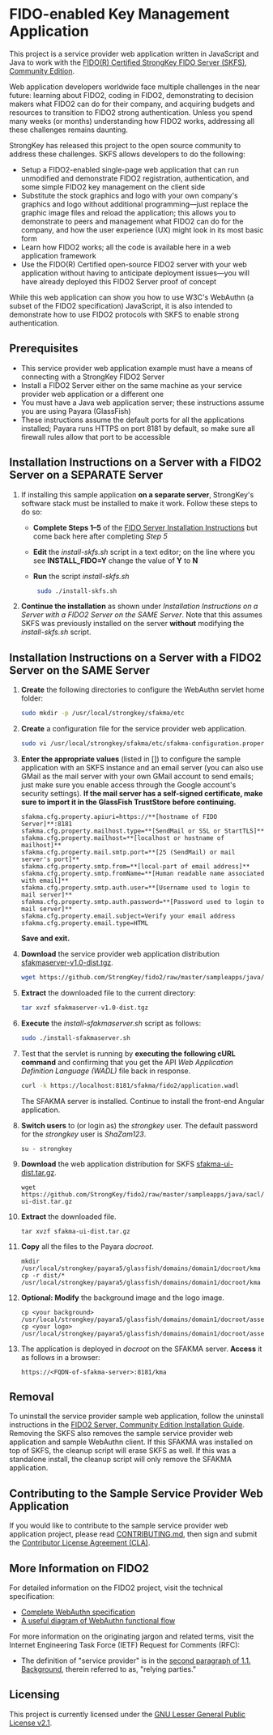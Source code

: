 # FIDO-enabled Key Management Application
This project is a service provider web application written in JavaScript and Java to work with the [FIDO(R) Certified StrongKey FIDO Server (SKFS), Community Edition](https://github.com/StrongKey/fido2).

Web application developers worldwide face multiple challenges in the near future: learning about FIDO2, coding in FIDO2, demonstrating to decision makers what FIDO2 can do for their company, and acquiring budgets and resources to transition to FIDO2 strong authentication. Unless you spend many weeks (or months) understanding how FIDO2 works, addressing all these challenges remains daunting.

StrongKey has released this project to the open source community to address these challenges. SKFS allows developers to do the following:

- Setup a FIDO2-enabled single-page web application that can run unmodified and demonstrate FIDO2 registration, authentication, and some simple FIDO2 key management on the client side
- Substitute the stock graphics and logo with your own company's graphics and logo without additional programming&mdash;just replace the graphic image files and reload the application; this allows you to demonstrate to peers and management what FIDO2 can do for the company, and how the user experience (UX) might look in its most basic form
- Learn how FIDO2 works; all the code is available here in a web application framework
- Use the FIDO(R) Certified open-source FIDO2 server with your web application without having to anticipate deployment issues&mdash;you will have already deployed this FIDO2 Server proof of concept

While this web application can show you how to use W3C's WebAuthn (a subset of the FIDO2 specification) JavaScript, it is also intended to demonstrate how to use FIDO2 protocols with SKFS to enable strong authentication.

## Prerequisites

- This service provider web application example must have a means of connecting with a StrongKey FIDO2 Server
- Install a FIDO2 Server either on the same machine as your service provider web application or a different one
- You must have a Java web application server; these instructions assume you are using Payara (GlassFish)
- These instructions assume the default ports for all the applications installed; Payara runs HTTPS on port 8181 by default, so make sure all firewall rules allow that port to be accessible

## Installation Instructions on a Server with a FIDO2 Server on a SEPARATE Server

1. If installing this sample application **on a separate server**, StrongKey's software stack must be installed to make it work. Follow these steps to do so:
    * **Complete Steps 1&ndash;5** of the [FIDO Server Installation Instructions](https://docs.strongkey.com/index.php/skfs-home/skfs-installation/skfs-installation-standalone) but come back here after completing *Step 5*
    * **Edit** the *install-skfs.sh* script in a text editor; on the line where you see **INSTALL_FIDO=Y** change the value of **Y** to **N**
    * **Run** the script *install-skfs.sh*

        ```sh
         sudo ./install-skfs.sh
        ```
    
2.  **Continue the installation** as shown under _Installation Instructions on a Server with a FIDO2 Server on the SAME Server_. Note that this assumes SKFS was previously installed on the server **without** modifying the _install-skfs.sh_ script.
   
## Installation Instructions on a Server with a FIDO2 Server on the SAME Server

1. **Create** the following directories to configure the WebAuthn servlet home folder:

    ```sh
    sudo mkdir -p /usr/local/strongkey/sfakma/etc
    ```

2. **Create** a configuration file for the service provider web application.

    ```sh
    sudo vi /usr/local/strongkey/sfakma/etc/sfakma-configuration.properties
    ```
3. **Enter the appropriate values** (listed in []) to configure the sample application with an SKFS instance and an email server (you can also use GMail as the mail server with your own GMail account to send emails; just make sure you enable access through the Google account's security settings).
   **If the mail server has a self-signed certificate, make sure to import it in the GlassFish TrustStore before continuing.**

   ```
   sfakma.cfg.property.apiuri=https://**[hostname of FIDO Server]**:8181
   sfakma.cfg.property.mailhost.type=**[SendMail or SSL or StartTLS]**
   sfakma.cfg.property.mailhost=**[localhost or hostname of mailhost]**
   sfakma.cfg.property.mail.smtp.port=**[25 (SendMail) or mail server's port]**
   sfakma.cfg.property.smtp.from=**[local-part of email address]**
   sfakma.cfg.property.smtp.fromName=**[Human readable name associated with email]**
   sfakma.cfg.property.smtp.auth.user=**[Username used to login to mail server]**
   sfakma.cfg.property.smtp.auth.password=**[Password used to login to mail server]**
   sfakma.cfg.property.email.subject=Verify your email address
   sfakma.cfg.property.email.type=HTML
   ```
   **Save and exit.**

4. **Download** the service provider web application distribution [sfakmaserver-v1.0-dist.tgz](https://github.com/StrongKey/fido2/raw/master/sampleapps/java/sacl/sfakma/sfakmaserver/sfakmaserver-v1.0-dist.tgz).

    ```sh
    wget https://github.com/StrongKey/fido2/raw/master/sampleapps/java/sacl/sfakma/sfakmaserver/sfakmaserver-v1.0-dist.tgz
    ```

5. **Extract** the downloaded file to the current directory:

    ```sh
    tar xvzf sfakmaserver-v1.0-dist.tgz
    ```

6. **Execute** the _install-sfakmaserver.sh_ script as follows:

    ```sh
    sudo ./install-sfakmaserver.sh
    ```

7. Test that the servlet is running by **executing the following cURL command** and confirming that you get the API _Web Application Definition Language (WADL)_ file back in response.

    ```sh
    curl -k https://localhost:8181/sfakma/fido2/application.wadl
    ```

    The SFAKMA server is installed. Continue to install the front-end Angular application.

8. **Switch users** to (or login as) the _strongkey_ user. The default password for the _strongkey_ user is _ShaZam123_.
    ```
    su - strongkey
    ```

9. **Download** the web application distribution for SKFS [sfakma-ui-dist.tar.gz](https://github.com/StrongKey/fido2/raw/master/sampleapps/java/sacl/sfakma/angular/sfakma-ui-dist.tar.gz).
    ```
    wget https://github.com/StrongKey/fido2/raw/master/sampleapps/java/sacl/sfakma/angular/sfakma-ui-dist.tar.gz
    ```

10. **Extract** the downloaded file.

    ```
    tar xvzf sfakma-ui-dist.tar.gz
    ```

11. **Copy** all the files to the Payara _docroot_.

    ```
    mkdir /usr/local/strongkey/payara5/glassfish/domains/domain1/docroot/kma
    cp -r dist/* /usr/local/strongkey/payara5/glassfish/domains/domain1/docroot/kma
    ```
    
12. **Optional: Modify** the background image and the logo image.

    ```
    cp <your background> /usr/local/strongkey/payara5/glassfish/domains/domain1/docroot/assets/app/media/img/bg/background.jpg
    cp <your logo> /usr/local/strongkey/payara5/glassfish/domains/domain1/docroot/assets/app/media/img/logo/logo.png
    ```
13. The application is deployed in _docroot_ on the SFAKMA server. **Access** it as follows in a browser:

    ```
    https://<FQDN-of-sfakma-server>:8181/kma
    ```

## Removal

To uninstall the service provider sample web application, follow the uninstall instructions in the [FIDO2 Server, Community Edition Installation Guide](https://docs.strongkey.com/index.php/skfs-home/skfs-installation/skfs-installation-removal). Removing the SKFS also removes the sample service provider web application and sample WebAuthn client.
If this SFAKMA was installed on top of SKFS, the cleanup script will erase SKFS as well. If this was a standalone install, the cleanup script will only remove the SFAKMA application.

## Contributing to the Sample Service Provider Web Application 

If you would like to contribute to the sample service provider web application project, please read [CONTRIBUTING.md](https://github.com/StrongKey/fido2/blob/master/CONTRIBUTING.md), then sign and submit the [Contributor License Agreement (CLA)](https://cla-assistant.io/StrongKey/FIDO-Server).

## More Information on FIDO2

For detailed information on the FIDO2 project, visit the technical specification:

- [Complete WebAuthn specification](https://www.w3.org/TR/webauthn)
- [A useful diagram of WebAuthn functional flow](https://www.w3.org/TR/webauthn/#api)

For more information on the originating jargon and related terms, visit the Internet Engineering Task Force (IETF) Request for Comments (RFC):

- The definition of "service provider" is in the [second paragraph of 1.1. Background](https://tools.ietf.org/html/rfc3647#section-1.1), therein referred to as, "relying parties."

## Licensing
This project is currently licensed under the [GNU Lesser General Public License v2.1](../../../LICENSE).
